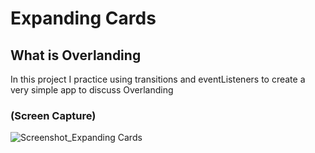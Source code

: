 # Expanding Cards

## What is Overlanding
In this project I practice using transitions and eventListeners to create a very simple app to discuss Overlanding

### (Screen Capture)
![Screenshot_Expanding Cards](https://user-images.githubusercontent.com/23123990/149047455-d377a2bb-3747-48bf-adae-d917bcc16fe6.gif)